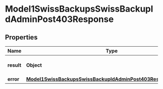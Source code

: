 

# Model1SwissBackupsSwissBackupIdAdminPost403Response


## Properties

| Name | Type | Description | Notes |
|------------ | ------------- | ------------- | -------------|
|**result** | **Object** | Result of the HTTP request |  |
|**error** | [**Model1SwissBackupsSwissBackupIdAdminPost403ResponseAllOfError**](Model1SwissBackupsSwissBackupIdAdminPost403ResponseAllOfError.md) |  |  [optional] |



